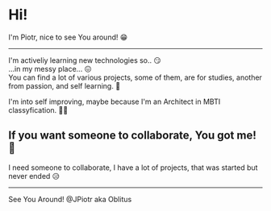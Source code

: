 # Hi!
I'm Piotr, nice to see You around! 😁
***
I'm activeliy learning new technologies so.. 😏</br>
...in my messy place... 😖 </br>
You can find a lot of various projects, some of them, are for studies, another from passion, and self learning. 🤯</br>

I'm into self improving, maybe because I'm an Architect in MBTI classyfication. 👨‍💼 </br>
## If you want someone to collaborate, You got me! 🫡
I need someone to collaborate, I have a lot of projects, that was started but never ended 😥
***
See You Around!
@JPiotr aka Oblitus
